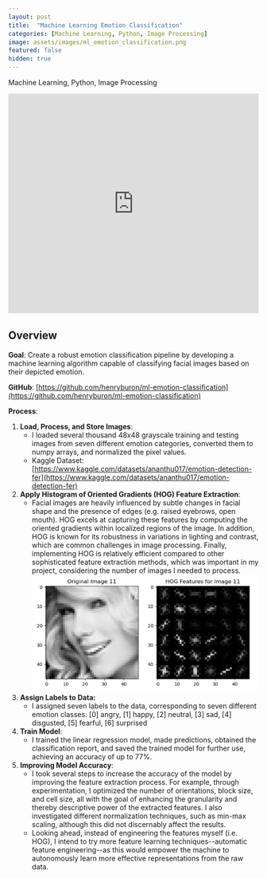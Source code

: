 ```yaml
---
layout: post
title:  "Machine Learning Emotion Classification"
categories: [Machine Learning, Python, Image Processing]
image: assets/images/ml_emotion_classification.png
featured: false
hidden: true
---
```


Machine Learning, Python, Image Processing

<iframe width="100%" height="441" src="https://www.youtube.com/embed/CJrl6uvsziY?si=CeYyhI1T_yrKK-e9" title="YouTube video player" frameborder="0" allow="accelerometer; autoplay; clipboard-write; encrypted-media; gyroscope; picture-in-picture; web-share" allowfullscreen></iframe>

## Overview

**Goal**: Create a robust emotion classification pipeline by developing a machine learning algorithm capable of classifying facial images based on their depicted emotion.

**GitHub**: [https://github.com/henryburon/ml-emotion-classification](https://github.com/henryburon/ml-emotion-classification)

**Process**:

1. **Load, Process, and Store Images**:
    * I loaded several thousand 48x48 grayscale training and testing images from seven different emotion categories, converted them to numpy arrays, and normalized the pixel values.
    * Kaggle Dataset: [https://www.kaggle.com/datasets/ananthu017/emotion-detection-fer](https://www.kaggle.com/datasets/ananthu017/emotion-detection-fer)
2. **Apply Histogram of Oriented Gradients (HOG) Feature Extraction**:
    * Facial images are heavily influenced by subtle changes in facial shape and the presence of edges (e.g. raised eyebrows, open mouth). HOG excels at capturing these features by computing the oriented gradients within localized regions of the image. In addition, HOG is known for its robustness in variations in lighting and contrast, which are common challenges in image processing. Finally, implementing HOG is relatively efficient compared to other sophisticated feature extraction methods, which was important in my project, considering the number of images I needed to process.
    ![HOG Image Example](/assets/images/hog_image_example.png)
3. **Assign Labels to Data:**
    * I assigned seven labels to the data, corresponding to seven different emotion classes:
    [0] angry, [1] happy, [2] neutral, [3] sad, [4] disgusted, [5] fearful, [6] surprised
4. **Train Model**:
    * I trained the linear regression model, made predictions, obtained the classification report, and saved the trained model for further use, achieving an accuracy of up to 77%.
5. **Improving Model Accuracy**:
    * I took several steps to increase the accuracy of the model by improving the feature extraction process. For example, through experimentation, I optimized the number of orientations, block size, and cell size, all with the goal of enhancing the granularity and thereby descriptive power of the extracted features. I also investigated different normalization techniques, such as min-max scaling, although this did not discernably affect the results.
    * Looking ahead, instead of engineering the features myself (i.e. HOG), I intend to try more feature learning techniques--automatic feature engineering--as this would empower the machine to autonomously learn more effective representations from the raw data.